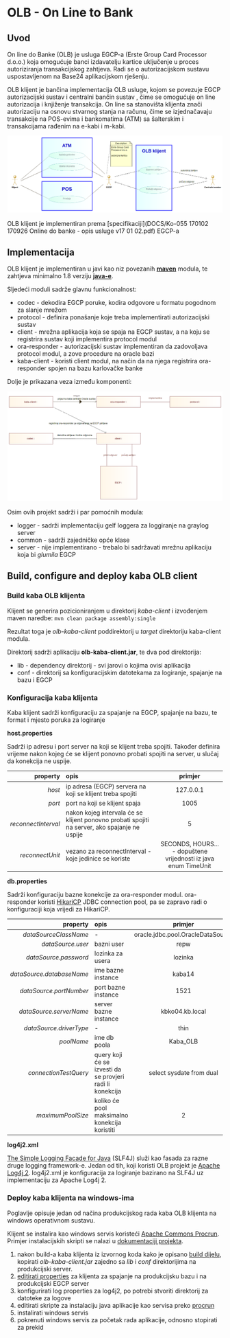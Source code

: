 OLB - On Line to Bank
=====================

## Uvod 

On line do Banke (OLB) je usluga EGCP-a (Erste Group Card Processor d.o.o.) koja omogućuje banci izdavatelju kartice uključenje u proces autoriziranja transakcijskog zahtjeva. 
Radi se o autorizacijskom sustavu uspostavljenom na Base24 aplikacijskom rješenju.

OLB klijent je bančina implementacija OLB usluge, kojom se povezuje EGCP autorizacijski sustav i centralni bančin sustav
, čime se omogućuje on line autorizacija i knjiženje transakcija. 
On line sa stanovišta klijenta znači autorizaciju na osnovu stvarnog stanja na računu,
 čime se izjednačavaju transakcije na POS-evima i bankomatima (ATM) sa šalterskim i transakcijama rađenim na e-kabi i m-kabi.

![Use case diagram](DOCS/olb_client_use_case.png)


OLB klijent je implementiran prema [specifikaciji](DOCS/Ko-055 170102 170926 Online do banke - opis usluge v17 01 02.pdf) EGCP-a


## Implementacija

OLB klijent je implementiran u javi kao niz povezanih [**maven**](https://maven.apache.org/) modula, te zahtjeva minimalno 1.8 verziju [**java-e**](https://www.java.com/en/).

Sljedeći moduli sadrže glavnu funkcionalnost:  

* codec - dekodira EGCP poruke, kodira odgovore u formatu pogodnom za slanje mrežom
* protocol - definira ponašanje koje treba implementirati autorizacijski sustav
* client - mrežna aplikacija koja se spaja na EGCP sustav, a na koju se registrira sustav koji implementira protocol modul
* ora-responder - autorizacijski sustav implementiran da zadovoljava protocol modul, a zove procedure na oracle bazi
* kaba-client - koristi client modul, na način da na njega registrira ora-responder spojen na bazu karlovačke banke

Dolje je prikazana veza između komponenti: 

![kaba-client](DOCS/kaba-client.png)


Osim ovih projekt sadrži i par pomoćnih modula:

* logger - sadrži implementaciju gelf loggera za loggiranje na graylog server
* common - sadrži zajedničke opće klase
* server - nije implementirano - trebalo bi sadržavati mrežnu aplikaciju koja bi *glumila* EGCP


## Build, configure and deploy kaba OLB client 

### Build kaba OLB klijenta 

Klijent se generira pozicioniranjem u direktorij *kaba-client* i izvođenjem maven naredbe:
```mvn clean package assembly:single```

Rezultat toga je *olb-kaba-client* poddirektorij u *target* direktoriju kaba-client modula.

Direktorij sadrži aplikaciju **olb-kaba-client.jar**, te dva pod direktorija:
* lib - dependency direktorij - svi jarovi o kojima ovisi aplikacija
* conf - direktorij sa konfiguracijskim datotekama za logiranje, spajanje na bazu i EGCP

### Konfiguracija kaba klijenta

Kaba klijent sadrži konfiguraciju za spajanje na EGCP, spajanje na bazu, te format i mjesto poruka za logiranje


**host.properties**

Sadrži ip adresu i port server na koji se klijent treba spojiti. 
Također definira vrijeme nakon kojeg će se klijent ponovno probati spojiti na server, u slučaj da konekcija ne uspije.

property | opis | primjer 
------------:|:------------ | :-----:
*host* | ip adresa (EGCP) servera na koji se klijent treba spojiti | 127.0.0.1 
*port* | port na koji se klijent spaja | 1005
*reconnectInterval* | nakon kojeg intervala će se klijent ponovno probati spojiti na server, ako spajanje ne uspije | 5
*reconnectUnit* | vezano za reconnectInterval - koje jedinice se koriste| SECONDS, HOURS... - dopuštene vrijednosti iz java enum TimeUnit  


**db.properties**

Sadrži konfiguraciju bazne konekcije za ora-responder modul.
ora-responder koristi [HikariCP](https://github.com/brettwooldridge/HikariCP) JDBC connection pool, pa se zapravo radi o konfiguraciji koja vrijedi za HikariCP.

property | opis | primjer 
------------:|:------------ | :-----:
*dataSourceClassName* | - | oracle.jdbc.pool.OracleDataSource 
*dataSource.user* | bazni user | repw
*dataSource.password* | lozinka za usera | lozinka
*dataSource.databaseName* | ime bazne instance| kaba14  
*dataSource.portNumber* | port bazne instance| 1521
*dataSource.serverName* | server bazne instance| kbko04.kb.local
*dataSource.driverType* | - | thin
*poolName* | ime db poola | Kaba_OLB
*connectionTestQuery* | query koji će se izvesti da se provjeri radi li konekcija  | select sysdate from dual
*maximumPoolSize* | koliko će pool maksimalno konekcija koristiti  | 2

 
**log4j2.xml**

[The Simple Logging Facade for Java](https://www.slf4j.org/) (SLF4J) služi kao fasada za razne druge logging framework-e.
Jedan od tih, koji koristi OLB projekt je [Apache Log4j 2](https://logging.apache.org/log4j/2.x/).
log4j2.xml je konfiguracija za logiranje bazirano na SLF4J uz implementaciju za Apache Log4j 2.  

  
### Deploy kaba klijenta na windows-ima

Poglavlje opisuje jedan od načina produkcijskog rada kaba OLB klijenta na windows operativnom sustavu.

Klijent se instalira kao windows servis koristeći [Apache Commons Procrun](https://commons.apache.org/proper/commons-daemon/procrun.html).
Primjer instalacijskih skripti se nalazi u [dokumentaciji projekta](DOCS/servis/).

1. nakon build-a kaba klijenta iz izvornog koda kako je opisano [build dijelu](#build-kaba-olb-klijenta), kopirati *olb-kaba-client.jar* zajedno sa *lib* i *conf* direktorijima na produkcijski server.
2. [editirati properties](#konfiguracija-kaba-klijenta) za klijenta za spajanje na produkcijsku bazu i na produkcijski EGCP server
3. konfigurirati log properties za log4j2, po potrebi stvoriti direktorij za datoteke za logove
4. editirati skripte za instalaciju java aplikacije kao servisa preko [procrun](DOCS/servis/)
5. instalirati windows servis
6. pokrenuti windows servis za početak rada aplikacije, odnosno stopirati za prekid
  
